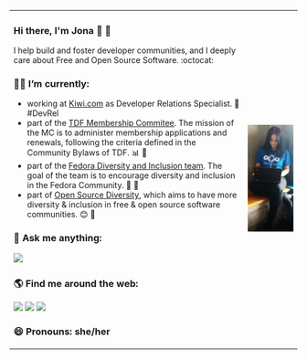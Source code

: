 <table border="0">
<tr>
<td>

### Hi there, I'm Jona 👋 🌻

<!--
**jonatoni/jonatoni** is a ✨ _special_ ✨ repository because its `README.md` (this file) appears on your GitHub profile.

Here are some ideas to get you started:

- 🔭 I’m currently working on ...
- 🌱 I’m currently learning ...
- 👯 I’m looking to collaborate on ...
- 🤔 I’m looking for help with ...
- 💬 Ask me about ...
- 📫 How to reach me: ...
- 😄 Pronouns: ...
- ⚡ Fun fact: ...
-->

I help build and foster developer communities, and I deeply care about Free and Open Source Software. :octocat:

### 👩‍💻 I’m currently:
* working at [Kiwi.com](https://code.kiwi.com) as Developer Relations Specialist. 🥑 #DevRel
* part of the [TDF Membership Commitee](https://www.documentfoundation.org/governance/mc/). The mission of the MC is to administer membership applications and renewals, following the criteria defined in the Community Bylaws of TDF. 📊 💚 
* part of the [Fedora Diversity and Inclusion team](https://docs.fedoraproject.org/en-US/diversity-inclusion/). The goal of the team is to encourage diversity and inclusion in the Fedora Community. 🐧 💙
* part of [Open Source Diversity](https://opensourcediversity.org/), which aims to have more diversity & inclusion in free & open source software communities. 😊 🌼

### 💬 Ask me anything:
[![](https://img.shields.io/badge/Telegram-2CA5E0?style=for-the-badge&logo=telegram&logoColor=white&style=plastic&logo=appveyor)](https://t.me/jonatoni)

### 🌎 Find me around the web:
[![](https://img.shields.io/twitter/follow/jonatoni?label=Twitter&logo=twitter&style=social)](https://twitter.com/jonatoni)
[![](https://img.shields.io/badge/-Website-blue?style=plastic)](https://jona.azizaj.com)
[![](https://img.shields.io/badge/-Keybase-blue?style=plastic)](https://keybase.io/jonatoni)

### 😄 Pronouns: she/her

</td>

<td>
<img src="https://github.com/jonatoni/jonatoni/blob/main/jonatoni_github.jpg">
</td>

